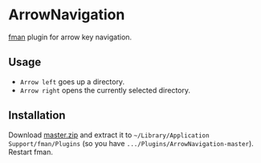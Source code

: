 # ArrowNavigation
[fman](https://fman.io) plugin for arrow key navigation.

## Usage
 * `Arrow left` goes up a directory.
 * `Arrow right` opens the currently selected directory.

## Installation
Download [master.zip](https://github.com/mherrmann/ArrowNavigation/archive/master.zip) and extract it to `~/Library/Application Support/fman/Plugins` (so you have `.../Plugins/ArrowNavigation-master`). Restart fman.